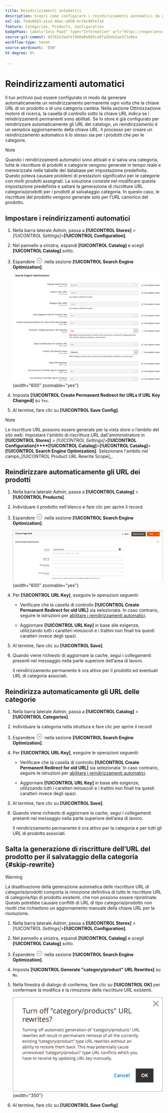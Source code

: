 ```yaml
---
title: Reindirizzamenti automatici
description: Scopri come configurare i reindirizzamenti automatici da generare ogni volta che la chiave URL di un prodotto o di una categoria cambia nel tuo store di Commerce.
exl-id: fbde09d3-a1a3-4bac-a850-4c74c99fe714
feature: Categories, Products, Configuration
badgePaas: label="Solo PaaS" type="Informative" url="https://experienceleague.adobe.com/en/docs/commerce/user-guides/product-solutions" tooltip="Applicabile solo ai progetti Adobe Commerce on Cloud (infrastruttura PaaS gestita da Adobe) e ai progetti on-premise."
source-git-commit: 6d782e3aafa7460a0e0d5ca07a2bde2ae371a9ea
workflow-type: tm+mt
source-wordcount: '559'
ht-degree: 0%

---
```


# Reindirizzamenti automatici

Il tuo archivio può essere configurato in modo da generare automaticamente un reindirizzamento permanente ogni volta che la chiave URL di un prodotto o di una categoria cambia. Nella sezione Ottimizzazione motore di ricerca, la casella di controllo sotto la chiave URL indica se i reindirizzamenti permanenti sono abilitati. Se lo store è già configurato per reindirizzare automaticamente gli URL del catalogo, un reindirizzamento è un semplice aggiornamento della chiave URL. Il processo per creare un reindirizzamento automatico è lo stesso sia per i prodotti che per le categorie.

>[!NOTE]
>
>Quando i reindirizzamenti automatici sono attivati e si salva una categoria, tutte le riscritture di prodotti e categorie vengono generate in tempo reale e memorizzate nelle tabelle del database per impostazione predefinita. Questo poteva causare problemi di prestazioni significativi per le categorie con molti prodotti assegnati. La soluzione consiste nel modificare questa impostazione predefinita e saltare la generazione di riscritture URL categoria/prodotti per i prodotti al salvataggio categoria. In questo caso, le riscritture del prodotto vengono generate solo per l’URL canonico del prodotto.

## Impostare i reindirizzamenti automatici

1. Nella barra laterale _Admin_, passa a **[!UICONTROL Stores]** > _[!UICONTROL Settings]_>**[!UICONTROL Configuration]**.

1. Nel pannello a sinistra, espandi **[!UICONTROL Catalog]** e scegli **[!UICONTROL Catalog]** sotto.

1. Espandere ![Il selettore di espansione](../assets/icon-display-expand.png) nella sezione **[!UICONTROL Search Engine Optimization]**.

   ![Configurazione del catalogo - ottimizzazione motore di ricerca](../configuration-reference/catalog/assets/catalog-search-engine-optimization.png){width="600" zoomable="yes"}

1. Imposta **[!UICONTROL Create Permanent Redirect for URLs if URL Key Changed]** su `Yes`.

1. Al termine, fare clic su **[!UICONTROL Save Config]**.


>[!NOTE]
>
> Le riscritture URL possono essere generate per la vista store o l’ambito del sito web. Impostare l&#39;ambito di riscrittura URL dall&#39;amministratore in **[!UICONTROL Stores]** > _[!UICONTROL Settings]_>**[!UICONTROL Configuration]****[!UICONTROL Catalog]**>**[!UICONTROL Catalog]**>**[!UICONTROL Search Engine Optimization]**. Selezionare l&#39;ambito nel campo_[!UICONTROL Product URL Rewrite Scope]_.

## Reindirizzare automaticamente gli URL dei prodotti

1. Nella barra laterale _Admin_, passa a **[!UICONTROL Catalog]** > **[!UICONTROL Products]**.

1. Individuare il prodotto nell&#39;elenco e fare clic per aprire il record.

1. Espandere ![Il selettore di espansione ](../assets/icon-display-expand.png) nella sezione **[!UICONTROL Search Engine Optimization]**.

   ![Ottimizzazione motore di ricerca prodotti - reindirizzamento permanente](./assets/product-search-engine-optimization-create-permanent-redirect.png){width="600" zoomable="yes"}

1. Per **[!UICONTROL URL Key]**, eseguire le operazioni seguenti:

   - Verificare che la casella di controllo **[!UICONTROL Create Permanent Redirect for old URL]** sia selezionata. In caso contrario, seguire le istruzioni per [abilitare i reindirizzamenti automatici](url-rewrite.md#configure-url-rewrites).

   - Aggiornare **[!UICONTROL URL Key]** in base alle esigenze, utilizzando tutti i caratteri minuscoli e i trattini non finali tra questi caratteri invece degli spazi.

1. Al termine, fare clic su **[!UICONTROL Save]**.

1. Quando viene richiesto di aggiornare la cache, segui i collegamenti presenti nel messaggio nella parte superiore dell’area di lavoro.

   Il reindirizzamento permanente è ora attivo per il prodotto ed eventuali URL di categoria associati.

## Reindirizza automaticamente gli URL delle categorie

1. Nella barra laterale _Admin_, passa a **[!UICONTROL Catalog]** > **[!UICONTROL Categories]**.

1. Individuare la categoria nella struttura e fare clic per aprire il record.

1. Espandere ![Il selettore di espansione](../assets/icon-display-expand.png) nella sezione **[!UICONTROL Search Engine Optimization]**.

1. Per **[!UICONTROL URL Key]**, eseguire le operazioni seguenti:

   - Verificare che la casella di controllo **[!UICONTROL Create Permanent Redirect for old URL]** sia selezionata. In caso contrario, seguire le istruzioni per [abilitare i reindirizzamenti automatici](url-rewrite.md#configure-url-rewrites).

   - Aggiornare **[!UICONTROL URL Key]** in base alle esigenze, utilizzando tutti i caratteri minuscoli e i trattini non finali tra questi caratteri invece degli spazi.

1. Al termine, fare clic su **[!UICONTROL Save]**.

1. Quando viene richiesto di aggiornare la cache, segui i collegamenti presenti nel messaggio nella parte superiore dell’area di lavoro.

   Il reindirizzamento permanente è ora attivo per la categoria e per tutti gli URL di prodotto associati.

## Salta la generazione di riscritture dell’URL del prodotto per il salvataggio della categoria {#skip-rewrite}

>[!WARNING]
>
>La disattivazione della generazione automatica delle riscritture URL di categorie/prodotti comporta la rimozione definitiva di tutte le riscritture URL di categorie/tipi di prodotto esistenti, che non possono essere ripristinate. Questo potrebbe causare conflitti di URL di tipo categoria/prodotto non risolti che richiedono un aggiornamento manuale della chiave URL per la risoluzione.

1. Nella barra laterale _Admin_, passa a **[!UICONTROL Stores]** > _[!UICONTROL Settings]_>**[!UICONTROL Configuration]**.

1. Nel pannello a sinistra, espandi **[!UICONTROL Catalog]** e scegli **[!UICONTROL Catalog]** sotto.

1. Espandere ![Il selettore di espansione](../assets/icon-display-expand.png) nella sezione **[!UICONTROL Search Engine Optimization]**.

1. Imposta **[!UICONTROL Generate "category/product" URL Rewrites]** su `No`.

1. Nella finestra di dialogo di conferma, fare clic su **[!UICONTROL OK]** per confermare la modifica e la rimozione delle riscritture URL esistenti.

   ![Disattiva le riscritture URL categoria/prodotto - conferma](./assets/seo-rewrite-off.png){width="350"}

1. Al termine, fare clic su **[!UICONTROL Save Config]**.
